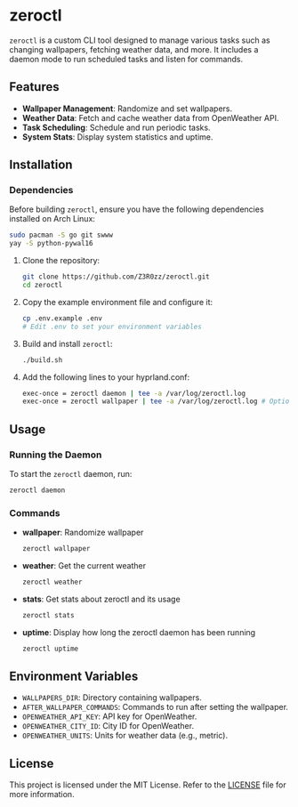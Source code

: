 # zeroctl

`zeroctl` is a custom CLI tool designed to manage various tasks such as changing wallpapers, fetching weather data, and more. It includes a daemon mode to run scheduled tasks and listen for commands.

## Features

- **Wallpaper Management**: Randomize and set wallpapers.
- **Weather Data**: Fetch and cache weather data from OpenWeather API.
- **Task Scheduling**: Schedule and run periodic tasks.
- **System Stats**: Display system statistics and uptime.

## Installation

### Dependencies

Before building `zeroctl`, ensure you have the following dependencies installed on Arch Linux:

```sh
sudo pacman -S go git swww
yay -S python-pywal16
```

1. Clone the repository:
    ```sh
    git clone https://github.com/Z3R0zz/zeroctl.git
    cd zeroctl
    ```

2. Copy the example environment file and configure it:
    ```sh
    cp .env.example .env
    # Edit .env to set your environment variables
    ```

3. Build and install `zeroctl`:
    ```sh
    ./build.sh
    ```

4. Add the following lines to your hyprland.conf:
    ```sh
    exec-once = zeroctl daemon | tee -a /var/log/zeroctl.log
    exec-once = zeroctl wallpaper | tee -a /var/log/zeroctl.log # Optional
    ```

## Usage

### Running the Daemon

To start the `zeroctl` daemon, run:
```sh
zeroctl daemon
```

### Commands

- **wallpaper**: Randomize wallpaper
    ```sh
    zeroctl wallpaper
    ```

- **weather**: Get the current weather
    ```sh
    zeroctl weather
    ```

- **stats**: Get stats about zeroctl and its usage
    ```sh
    zeroctl stats
    ```

- **uptime**: Display how long the zeroctl daemon has been running
    ```sh
    zeroctl uptime
    ```

## Environment Variables

- `WALLPAPERS_DIR`: Directory containing wallpapers.
- `AFTER_WALLPAPER_COMMANDS`: Commands to run after setting the wallpaper.
- `OPENWEATHER_API_KEY`: API key for OpenWeather.
- `OPENWEATHER_CITY_ID`: City ID for OpenWeather.
- `OPENWEATHER_UNITS`: Units for weather data (e.g., metric).

## License

This project is licensed under the MIT License. Refer to the [LICENSE](LICENSE) file for more information.
